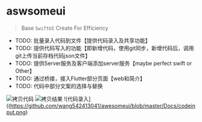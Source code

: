 # aswsomeui

> Base `SwiftUI` Create For Efficiency

- TODO: 批量录入代码到文件【提供代码录入及共享功能】
- TODO: 提供代码写入的功能【即新增代码，使用git同步，新增代码后，调用git上传当前存档代码json文件】
- TODO: 提供Server服务及客户端添加server服务【maybe perfect swift or Other】
- TODO: 通过桥接，接入Flutter部分页面【web和简介】
- TODO: 代码中部分文案的选择与替换

![拷贝代码](https://github.com/wang542413041/awesomeui/blob/master/Docs/codecopy.png)
![拷贝结果](https://github.com/wang542413041/awesomeui/blob/master/Docs/copysuccess.png)
![代码录入]((https://github.com/wang542413041/awesomeui/blob/master/Docs/codeinput.png)
